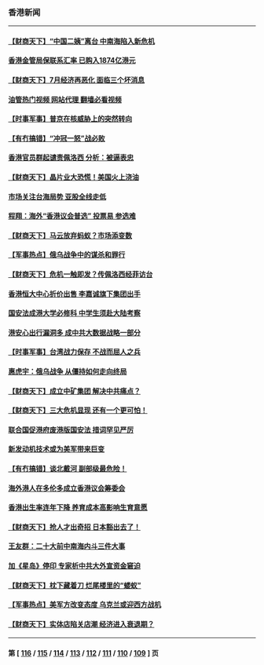 ### 香港新闻
---
#### [【财商天下】“中国二姨”离台 中南海陷入新危机](../../pages/ncid1349362/n13796698.md?08071645) 
#### [香港金管局保联系汇率 已购入1874亿港元](../../pages/ncid1349362/n13796058.md?08071645) 
#### [【财商天下】7月经济再恶化 面临三个坏消息](../../pages/ncid1349362/n13795821.md?08071645) 
#### [油管热门视频 网站代理 翻墙必看视频](http://209.222.30.114:81/youtube.html?08071645)
#### [【时事军事】普京在核威胁上的突然转向](../../pages/ncid1349362/n13795291.md?08071645) 
#### [【有冇搞错】“冲冠一怒”战必败](../../pages/ncid1349362/n13795285.md?08071645) 
#### [香港官员群起谴责佩洛西 分析：被逼表忠](../../pages/ncid1349362/n13795260.md?08071645) 
#### [【财商天下】晶片业大恐慌！美国火上浇油](../../pages/ncid1349362/n13794888.md?08071645) 
#### [市场关注台海局势 亚股全线走低](../../pages/ncid1349362/n13794444.md?08071645) 
#### [程翔：海外“香港议会普选” 投票易 参选难](../../pages/ncid1349362/n13794180.md?08071645) 
#### [【财商天下】马云放弃蚂蚁？市场添变数](../../pages/ncid1349362/n13794043.md?08071645) 
#### [【军事热点】俄乌战争中的谋杀和罪行](../../pages/ncid1349362/n13794020.md?08071645) 
#### [【财商天下】危机一触即发？传佩洛西经菲访台](../../pages/ncid1349362/n13793484.md?08071645) 
#### [香港恒大中心折价出售 李嘉诚旗下集团出手](../../pages/ncid1349362/n13793468.md?08071645) 
#### [国安法成港大学必修科 中学生须赴大陆考察](../../pages/ncid1349362/n13793389.md?08071645) 
#### [港安心出行漏洞多 成中共大数据战略一部分](../../pages/ncid1349362/n13793044.md?08071645) 
#### [【时事军事】台湾战力保存 不战而屈人之兵](../../pages/ncid1349362/n13792389.md?08071645) 
#### [惠虎宇：俄乌战争 从僵持如何走向终局](../../pages/ncid1349362/n13792139.md?08071645) 
#### [【财商天下】成立中矿集团 解决中共痛点？](../../pages/ncid1349362/n13791867.md?08071645) 
#### [【财商天下】三大危机显现 还有一个更可怕！](../../pages/ncid1349362/n13791120.md?08071645) 
#### [联合国促港府废港版国安法 措词罕见严厉](../../pages/ncid1349362/n13790942.md?08071645) 
#### [新发动机技术或为美军带来巨变](../../pages/ncid1349362/n13790662.md?08071645) 
#### [【有冇搞错】谈北戴河 副部级最危险！](../../pages/ncid1349362/n13790376.md?08071645) 
#### [海外港人在多伦多成立香港议会筹委会](../../pages/ncid1349362/n13790347.md?08071645) 
#### [香港出生率连年下降 养育成本高影响生育意愿](../../pages/ncid1349362/n13790511.md?08071645) 
#### [【财商天下】抢人才出奇招 日本豁出去了！](../../pages/ncid1349362/n13790342.md?08071645) 
#### [王友群：二十大前中南海内斗三件大事](../../pages/ncid1349362/n13789729.md?08071645) 
#### [加《星岛》停印 专家析中共大外宣资金窘迫](../../pages/ncid1349362/n13789697.md?08071645) 
#### [【财商天下】枕下藏着刀 烂尾楼里的“蝼蚁”](../../pages/ncid1349362/n13789588.md?08071645) 
#### [【军事热点】美军方改变态度 乌克兰或迎西方战机](../../pages/ncid1349362/n13789431.md?08071645) 
#### [【财商天下】实体店陷关店潮 经济进入衰退期？](../../pages/ncid1349362/n13788865.md?08071645) 

---
#### 第 [ [116](./116.md?08071645) / [115](./115.md?08071645) / [114](./114.md?08071645) / [113](./113.md?08071645) / [112](./112.md?08071645) / [111](./111.md?08071645) / [110](./110.md?08071645) / [109](./109.md?08071645) ] 页
